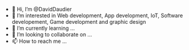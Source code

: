 - 👋 Hi, I’m @DavidDaudier
- 👀 I’m interested in Web development, App development, IoT, Software developement, Game development and graphic design
- 🌱 I’m currently learning ...
- 💞️ I’m looking to collaborate on ...
- 📫 How to reach me ...

<!---
DavidDaudier/DavidDaudier is a ✨ special ✨ repository because its `README.md` (this file) appears on your GitHub profile.
You can click the Preview link to take a look at your changes.
--->
